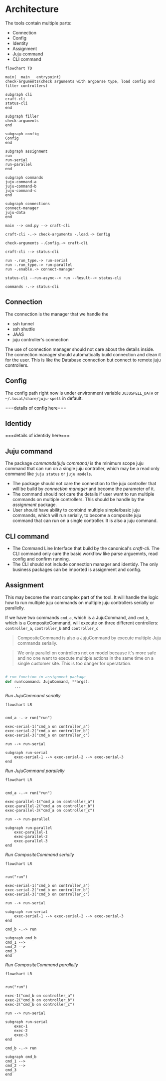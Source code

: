 # Architecture

The tools contain multiple parts:

- Connection
- Config
- Identity
- Assignment
- Juju command
- CLI command

```mermaid
flowchart TD

main(__main__ entrypoint)
check-arguments(check arguments with argparse type, load config and filter controllers)

subgraph cli
craft-cli
status-cli
end

subgraph filler
check-arguments
end

subgraph config
Config
end

subgraph assignment
run
run-serial
run-parallel
end

subgraph commands
juju-command-a
juju-command-b
juju-command-c
end

subgraph connections
connect-manager
juju-data
end

main --> cmd.py --> craft-cli

craft-cli -.-> check-arguments -.load.-> Config

check-arguments -.Config.-> craft-cli

craft-cli --> status-cli

run -.run_type.-> run-serial
run -.run_type.-> run-parallel
run -.enable.-> connect-manager

status-cli --run-async--> run --Result--> status-cli

commands -.-> status-cli
```


## Connection

The connection is the manager that we handle the

- ssh tunnel
- ssh shuttle
- JAAS
- juju controller's connection

The use of connection manager should not care about the details inside. The connection manager should automatically build connection and clean it for the user. This is like the Database connection but connect to remote juju controllers.


## Config

The config path right now is under environment variable `JUJUSPELL_DATA` or `~/.local/share/juju-spell` in default.


===details of config here===


## Identidy

===details of identidy here===


## Juju command

The package *commands(juju command)* is the minimum scope juju command that can run on a single juju controller, which may be a read only command like `juju status` or `juju models`.

- The package should not care the connection to the juju controller that will be build by *connection manager* and become the parameter of it.
- The command should not care the details if user want to run multiple commands on multiple controllers. This should be handle by the *assignment* package.
- User should have ability to combind multiple simple/basic juju commands, which will run serially, to become a composite juju command that can run on a single controller. It is also a juju command.


## CLI command

- The Command Line Interface that build by the canonical's *craft-cli*. The CLI command only care the basic workflow like parse arguemnts, read config and confirm running.
- The CLI should not include connection manager and identidy. The only business packages can be imported is assignment and config.


## Assignment

This may become the most complex part of the tool. It will handle the logic how to run multiple juju commands on multiple juju controllers serially or parallelly.


If we have two commands `cmd_a`, which is a JujuCommand, and `cmd_b`, which is a CompositeCommand, will execute on three different controllers: `controller_a`, `controller_b` and `controller_c`

> CompositeCommand is also a JujuCommand by execute multiple Juju commands serially.

> We only parallel on controllers not on model because it's more safe and no one want to execute multiple actions in the same time on a single customer site.
> This is too danger for operatation.


```python

# run function in assignment package
def run(command: JujuCommand, **args):
    ...
```

*Run JujuCommand serially*

```mermaid
flowchart LR


cmd_a -.-> run("run")

exec-serial-1("cmd_a on controller_a")
exec-serial-2("cmd_a on controller_b")
exec-serial-3("cmd_a on controller_c")

run --> run-serial

subgraph run-serial
    exec-serial-1 --> exec-serial-2 --> exec-serial-3
end
```

*Run JujuCommand parallelly*

```mermaid
flowchart LR


cmd_a -.-> run("run")

exec-parallel-1("cmd_a on controller_a")
exec-parallel-2("cmd_a on controller_b")
exec-parallel-3("cmd_a on controller_c")

run --> run-parallel

subgraph run-parallel
    exec-parallel-1
    exec-parallel-2
    exec-parallel-3
end
```

*Run CompositeCommand serially*

```mermaid
flowchart LR


run("run")

exec-serial-1("cmd_b on controller_a")
exec-serial-2("cmd_b on controller_b")
exec-serial-3("cmd_b on controller_c")

run --> run-serial

subgraph run-serial
    exec-serial-1 --> exec-serial-2 --> exec-serial-3
end

cmd_b -.-> run

subgraph cmd_b
cmd_1 -->
cmd_2 -->
cmd_3
end
```

*Run CompositeCommand parallelly*

```mermaid
flowchart LR


run("run")

exec-1("cmd_b on controller_a")
exec-2("cmd_b on controller_b")
exec-3("cmd_b on controller_c")

run --> run-serial

subgraph run-serial
    exec-1
    exec-2
    exec-3
end

cmd_b -.-> run

subgraph cmd_b
cmd_1 -->
cmd_2 -->
cmd_3
end
```
